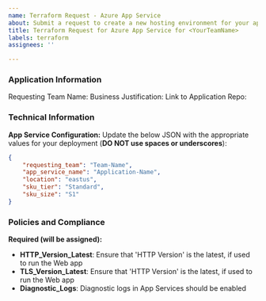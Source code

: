 ```yaml
---
name: Terraform Request - Azure App Service
about: Submit a request to create a new hosting environment for your app
title: Terraform Request for Azure App Service for <YourTeamName>
labels: terraform
assignees: ''

---
```


### Application Information
Requesting Team Name: 
Business Justification: 
Link to Application Repo: 


### Technical Information
**App Service Configuration:**
Update the below JSON with the appropriate values for your deployment (**DO NOT use spaces or underscores**):

```json
{
    "requesting_team": "Team-Name",
    "app_service_name": "Application-Name",
    "location": "eastus",
    "sku_tier": "Standard",
    "sku_size": "S1"
} 
```

### Policies and Compliance
**Required (will be assigned):**
- **HTTP_Version_Latest**: Ensure that 'HTTP Version' is the latest, if used to run the Web app
- **TLS_Version_Latest**: Ensure that 'HTTP Version' is the latest, if used to run the Web app
- **Diagnostic_Logs**: Diagnostic logs in App Services should be enabled
